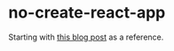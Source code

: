 # no-create-react-app

Starting with [this blog post](https://medium.com/@muthuks/setting-up-your-project-without-create-react-app-872ed782852a) as a reference.
